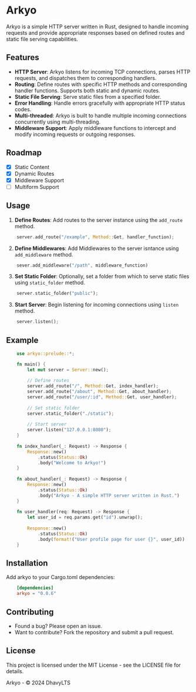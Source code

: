 # Arkyo

Arkyo is a simple HTTP server written in Rust, designed to handle incoming requests and provide appropriate responses based on defined routes and static file serving capabilities.

## Features

- **HTTP Server**: Arkyo listens for incoming TCP connections, parses HTTP requests, and dispatches them to corresponding handlers.
- **Routing**: Define routes with specific HTTP methods and corresponding handler functions. Supports both static and dynamic routes.
- **Static File Serving**: Serve static files from a specified folder.
- **Error Handling**: Handle errors gracefully with appropriate HTTP status codes.
- **Multi-threaded**: Arkyo is built to handle multiple incoming connections concurrently using multi-threading.
- **Middleware Support**: Apply middleware functions to intercept and modify incoming requests or outgoing responses.

## Roadmap
- [x] Static Content
- [x] Dynamic Routes
- [x] Middleware Support
- [ ] Multiform Support
## Usage

1. **Define Routes**: Add routes to the server instance using the `add_route` method.
```rust
    server.add_route("/example", Method::Get, handler_function);
```

2. **Define Middlewares**: Add Middlewares to the server isntance using `add_middleware` method.
```rust
    sever.add_middleware("/path", middleware_function)
```

3. **Set Static Folder**: Optionally, set a folder from which to serve static files using `static_folder` method.
```rust
    server.static_folder("public");
```

3. **Start Server**: Begin listening for incoming connections using `listen` method.
```rust
    server.listen();
```

## Example
```rust
    use arkyo::prelude::*;

    fn main() {
        let mut server = Server::new();
    
        // Define routes
        server.add_route("/", Method::Get, index_handler);
        server.add_route("/about", Method::Get, about_handler);
        server.add_route("/user/:id", Method::Get, user_handler);
    
        // Set static folder
        server.static_folder("./static");
    
        // Start server
        server.listen("127.0.0.1:8080");
    }
    
    fn index_handler(_: Request) -> Response {
        Response::new()
            .status(Status::Ok)
            .body("Welcome to Arkyo!")
    }
    
    fn about_handler(_: Request) -> Response {
        Response::new()
            .status(Status::Ok)
            .body("Arkyo - A simple HTTP server written in Rust.")
    }
    
    fn user_handler(req: Request) -> Response {
        let user_id = req.params.get("id").unwrap();
    
        Response::new()
            .status(Status::Ok)
            .body(format!("User profile page for user {}", user_id))
    }
```
    
## Installation
Add arkyo to your Cargo.toml dependencies:
```toml
    [dependencies]
    arkyo = "0.0.6"
```

## Contributing
- Found a bug? Please open an issue.
- Want to contribute? Fork the repository and submit a pull request.

## License
This project is licensed under the MIT License - see the LICENSE file for details.

Arkyo - © 2024 DhavyLTS

